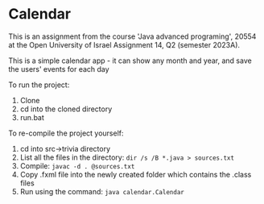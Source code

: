 # Calendar
This is an assignment from the course 'Java advanced programing', 20554 at the Open University of Israel
Assignment 14, Q2 (semester 2023A).

This is a simple calendar app - it can show any month and year, and save the users' events for each day

To run the project:
1.   Clone
2.   cd into the cloned directory
3.   run.bat

To re-compile the project yourself:
1. cd into src->trivia directory
2. List all the files in the directory: `dir /s /B *.java > sources.txt`
3. Compile: `javac -d . @sources.txt`
4. Copy .fxml file into the newly created folder which contains the .class files
5. Run using the command: `java calendar.Calendar`